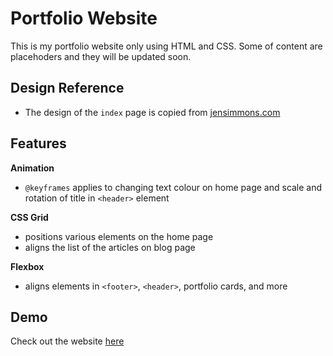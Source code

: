 # Portfolio Website

This is my portfolio website only using HTML and CSS. Some of content are placehoders and they will be updated soon.

## Design Reference

- The design of the `index` page is copied from [jensimmons.com](https://labs.jensimmons.com/2017/03-004.html)

## Features

**Animation**

- `@keyframes` applies to changing text colour on home page and scale and rotation of title in `<header>` element

**CSS Grid**

- positions various elements on the home page
- aligns the list of the articles on blog page

**Flexbox**

- aligns elements in `<footer>`, `<header>`, portfolio cards, and more

## Demo

Check out the website [here](https://aanmeba.github.io/Portfolio-Website/)
